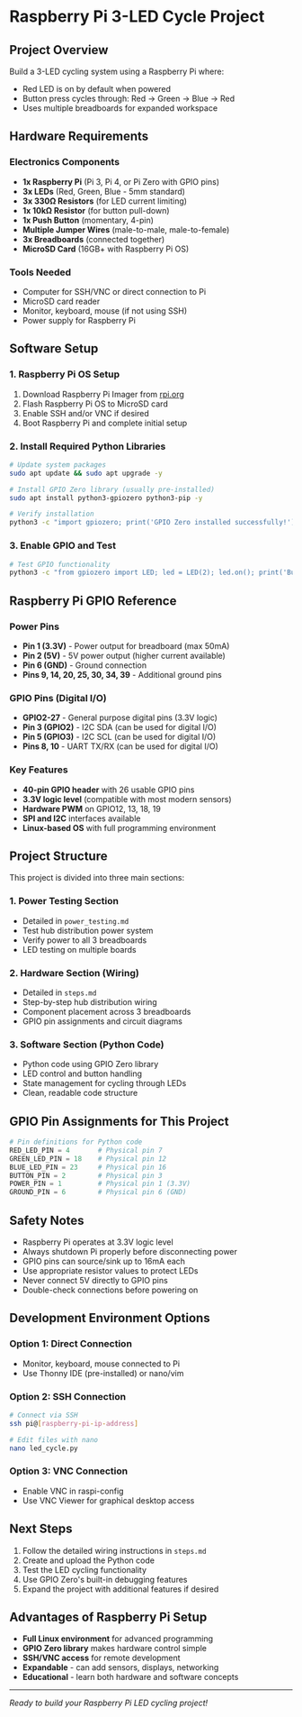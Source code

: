 # Raspberry Pi 3-LED Cycle Project

## Project Overview

Build a 3-LED cycling system using a Raspberry Pi where:

- Red LED is on by default when powered
- Button press cycles through: Red → Green → Blue → Red
- Uses multiple breadboards for expanded workspace

## Hardware Requirements

### Electronics Components

- **1x Raspberry Pi** (Pi 3, Pi 4, or Pi Zero with GPIO pins)
- **3x LEDs** (Red, Green, Blue - 5mm standard)
- **3x 330Ω Resistors** (for LED current limiting)
- **1x 10kΩ Resistor** (for button pull-down)
- **1x Push Button** (momentary, 4-pin)
- **Multiple Jumper Wires** (male-to-male, male-to-female)
- **3x Breadboards** (connected together)
- **MicroSD Card** (16GB+ with Raspberry Pi OS)

### Tools Needed

- Computer for SSH/VNC or direct connection to Pi
- MicroSD card reader
- Monitor, keyboard, mouse (if not using SSH)
- Power supply for Raspberry Pi

## Software Setup

### 1. Raspberry Pi OS Setup

1. Download Raspberry Pi Imager from [rpi.org](https://www.raspberrypi.org/software/)
2. Flash Raspberry Pi OS to MicroSD card
3. Enable SSH and/or VNC if desired
4. Boot Raspberry Pi and complete initial setup

### 2. Install Required Python Libraries

```bash
# Update system packages
sudo apt update && sudo apt upgrade -y

# Install GPIO Zero library (usually pre-installed)
sudo apt install python3-gpiozero python3-pip -y

# Verify installation
python3 -c "import gpiozero; print('GPIO Zero installed successfully!')"
```

### 3. Enable GPIO and Test

```bash
# Test GPIO functionality
python3 -c "from gpiozero import LED; led = LED(2); led.on(); print('Built-in LED should be on')"
```

## Raspberry Pi GPIO Reference

### Power Pins

- **Pin 1 (3.3V)** - Power output for breadboard (max 50mA)
- **Pin 2 (5V)** - 5V power output (higher current available)
- **Pin 6 (GND)** - Ground connection
- **Pins 9, 14, 20, 25, 30, 34, 39** - Additional ground pins

### GPIO Pins (Digital I/O)

- **GPIO2-27** - General purpose digital pins (3.3V logic)
- **Pin 3 (GPIO2)** - I2C SDA (can be used for digital I/O)
- **Pin 5 (GPIO3)** - I2C SCL (can be used for digital I/O)
- **Pins 8, 10** - UART TX/RX (can be used for digital I/O)

### Key Features

- **40-pin GPIO header** with 26 usable GPIO pins
- **3.3V logic level** (compatible with most modern sensors)
- **Hardware PWM** on GPIO12, 13, 18, 19
- **SPI and I2C** interfaces available
- **Linux-based OS** with full programming environment

## Project Structure

This project is divided into three main sections:

### 1. Power Testing Section

- Detailed in `power_testing.md`
- Test hub distribution power system
- Verify power to all 3 breadboards
- LED testing on multiple boards

### 2. Hardware Section (Wiring)

- Detailed in `steps.md`
- Step-by-step hub distribution wiring
- Component placement across 3 breadboards
- GPIO pin assignments and circuit diagrams

### 3. Software Section (Python Code)

- Python code using GPIO Zero library
- LED control and button handling
- State management for cycling through LEDs
- Clean, readable code structure

## GPIO Pin Assignments for This Project

```python
# Pin definitions for Python code
RED_LED_PIN = 4       # Physical pin 7
GREEN_LED_PIN = 18    # Physical pin 12
BLUE_LED_PIN = 23     # Physical pin 16
BUTTON_PIN = 2        # Physical pin 3
POWER_PIN = 1         # Physical pin 1 (3.3V)
GROUND_PIN = 6        # Physical pin 6 (GND)
```

## Safety Notes

- Raspberry Pi operates at 3.3V logic level
- Always shutdown Pi properly before disconnecting power
- GPIO pins can source/sink up to 16mA each
- Use appropriate resistor values to protect LEDs
- Never connect 5V directly to GPIO pins
- Double-check connections before powering on

## Development Environment Options

### Option 1: Direct Connection

- Monitor, keyboard, mouse connected to Pi
- Use Thonny IDE (pre-installed) or nano/vim

### Option 2: SSH Connection

```bash
# Connect via SSH
ssh pi@[raspberry-pi-ip-address]

# Edit files with nano
nano led_cycle.py
```

### Option 3: VNC Connection

- Enable VNC in raspi-config
- Use VNC Viewer for graphical desktop access

## Next Steps

1. Follow the detailed wiring instructions in `steps.md`
2. Create and upload the Python code
3. Test the LED cycling functionality
4. Use GPIO Zero's built-in debugging features
5. Expand the project with additional features if desired

## Advantages of Raspberry Pi Setup

- **Full Linux environment** for advanced programming
- **GPIO Zero library** makes hardware control simple
- **SSH/VNC access** for remote development
- **Expandable** - can add sensors, displays, networking
- **Educational** - learn both hardware and software concepts

---

_Ready to build your Raspberry Pi LED cycling project!_
